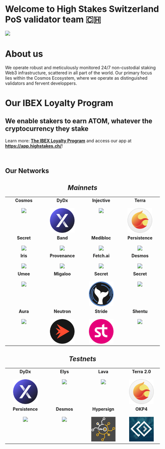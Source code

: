 # Welcome to High Stakes Switzerland PoS validator team 🇨🇭

<img src="https://github.com/HighStakesSwitzerland/.github/assets/88625257/24afd6ba-0e4c-4f4e-ab0c-66b57d173100" style="display: inline-block; margin: 0 auto; max-width: 200px">


# About us

We operate robust and meticulously monitored 24/7 non-custodial staking Web3 infrastructure, scattered in all part of the world.
Our primary focus lies within the Cosmos Ecosystem, where we operate as distinguished validators and fervent developpers.


# Our IBEX Loyalty Program

## We enable stakers to earn ATOM, whatever the cryptocurrency they stake

Learn more: <b><a href="https://highstakes.ch/earn-ibex/" target="_blank">The IBEX Loyalty Program</a></b> and access our app at <b><a href="https://app.highstakes.ch/" target="_blank">https://app.highstakes.ch/</a></b>!

<br/>

## Our Networks

<div align="center">
  <div>
    <h2><i>
      Mainnets
    </i></h2>
  </div>
</div>

<table width="400px" align="center">
  <tbody>
  <tr valign="top">
    <td width="130px" align="center">
      <span><strong>Cosmos</strong></span><br><br />
      <a href="https://wallet.keplr.app/chains/cosmos-hub?modal=validator&chain=cosmoshub-4&validator_address=cosmosvaloper1yh089p0cre4nhpdqw35uzde5amg3qzexkeggdn" target="_blank" rel="noopener noreferrer">
        <img height="80px" src="https://raw.githubusercontent.com/cosmostation/chainlist/main/chain/cosmos/asset/atom.svg">
      </a>
    </td>
    <td width="130px" align="center">
      <span><strong>DyDx</strong></span><br><br />
      <a href="https://wallet.keplr.app/chains/dydx?modal=validator&chain=dydx-mainnet-1&validator_address=dydxvaloper1ku0vt2rzcdecqcf703vv8665sanz798p6j6zj0" target="_blank" rel="noopener noreferrer">
        <img height="80px" src="https://raw.githubusercontent.com/cosmostation/chainlist/main/chain/dydx/chainImg/_chainimg.svg">
      </a>
    </td>
    <td width="130px" align="center">
      <span><strong>Injective</strong></span><br><br />
      <a href="https://wallet.keplr.app/chains/injective?modal=validator&chain=injective-1&validator_address=injvaloper1f2kdg34689x93cvw2y59z7y46dvz2fk8lhddfz" target="_blank" rel="noopener noreferrer">
        <img height="80px" src="https://raw.githubusercontent.com/cosmostation/chainlist/main/chain/injective/asset/inj.svg">
      </a>
    </td>
    <td width="130px" align="center">
      <span><strong>Terra</strong></span><br><br />
      <a href="https://restake.highstakes.ch/terra2/terravaloper1pgyelqv0hwjavgf6vhdm4e4pt766wfxxczu20l" target="_blank" rel="noopener noreferrer">
        <img height="80px" src="https://raw.githubusercontent.com/cosmostation/chainlist/main/chain/terra/asset/luna.svg">
      </a>
    </td>
  </tr>
  <tr valign="top">
    <td width="130px" align="center">
      <span><strong>Secret</strong></span><br><br />
      <a href="https://wallet.keplr.app/chains/secret-network?modal=validator&chain=secret-4&validator_address=secretvaloper1jgx4pn3acae9esq5zha5ym3kzhq6x60frjwkrp" target="_blank" rel="noopener noreferrer">
        <img height="80px" src="https://raw.githubusercontent.com/cosmostation/chainlist/main/chain/secret/asset/scrt.svg">
      </a>
    </td>
    <td width="130px" align="center">
      <span><strong>Band</strong></span><br><br />
      <a href="https://restake.highstakes.ch/bandchain/bandvaloper1uytng9pl50mtedmsdrzanvy8vgxttvysw59ugd" target="_blank" rel="noopener noreferrer">
        <img height="80px" src="https://raw.githubusercontent.com/cosmostation/chainlist/master/chain/band/chainImg/logoImg/tokenImg.svg">
      </a>
    </td>
    <td width="130px" align="center">
      <span><strong>Medibloc</strong></span><br><br />
      <a href="https://restake.highstakes.ch/panacea/panaceavaloper168nzml66rvh8ay93j63jptn6l9yqnk7k8r5fgd" target="_blank" rel="noopener noreferrer">
        <img height="80px" src="https://github.com/cosmostation/chainlist/raw/main/chain/medibloc/asset/med.svg">
      </a>
    </td>
    <td width="130px" align="center">
      <span><strong>Persistence</strong></span><br><br />
      <a href="https://wallet.keplr.app/chains/persistence?modal=validator&chain=core-1&validator_address=persistencevaloper1yvcrahdpctyg77l67cnnhqf4ef5j8kanq8jeqv" target="_blank" rel="noopener noreferrer">
        <img height="80px" src="https://raw.githubusercontent.com/cosmostation/chainlist/main/chain/persistence/asset/xprt.svg">
      </a>
    </td>
  </tr>
    <tr valign="top">
    <td width="130px" align="center">
      <span><strong>Iris</strong></span><br><br />
      <a href="https://restake.highstakes.ch/irisnet/iva1563p28q6qthzsq86jnywd5a8y8put33tqukl8d" target="_blank" rel="noopener noreferrer">
        <img height="80px" src="https://raw.githubusercontent.com/cosmostation/chainlist/main/chain/iris/asset/iris.svg">
      </a>
    </td>
    <td width="130px" align="center">
      <span><strong>Provenance</strong></span><br><br />
      <a href="https://restake.highstakes.ch/provenance/pbvaloper1wh4yc8q7jpxg5tlh94yafjeza7a6nlmd85jhre" target="_blank" rel="noopener noreferrer">
        <img height="80px" src="https://raw.githubusercontent.com/cosmostation/chainlist/main/chain/provenance/asset/hash.svg">
      </a>
    </td>
    <td width="130px" align="center">
      <span><strong>Fetch.ai</strong></span><br><br />
      <a href="https://restake.highstakes.ch/fetchhub/fetchvaloper1jfxur0jse6u2h5qywhhdtnee3z4zd5cxgz2m5d" target="_blank" rel="noopener noreferrer">
        <img height="80px" src="https://raw.githubusercontent.com/cosmostation/chainlist/main/chain/fetchai/asset/fet.svg">
      </a>
    </td>
    <td width="130px" align="center">
      <span><strong>Desmos</strong></span><br><br />
      <a href="https://restake.highstakes.ch/desmos/desmosvaloper1mxt66nphve6pgkcwvjqmvjg9f7w569f5e500k4" target="_blank" rel="noopener noreferrer">
        <img height="80px" src="https://raw.githubusercontent.com/cosmostation/chainlist/main/chain/desmos/asset/dsm.svg">
      </a>
    </td>
  </tr>
  </tr>
    <tr valign="top">
    <td width="130px" align="center">
      <span><strong>Umee</strong></span><br><br />
      <a href="https://wallet.keplr.app/chains/umee?modal=validator&chain=umee-1&validator_address=umeevaloper1rtdcc3ukvf80xzqk00nsj5v06edf39q0yxe2ve" target="_blank" rel="noopener noreferrer">
        <img height="80px" src="https://github.com/cosmostation/chainlist/raw/main/chain/umee/asset/umee.svg">
      </a>
    </td>
    <td width="130px" align="center">
      <span><strong>Migaloo</strong></span><br><br />
      <a href="https://restake.highstakes.ch/migaloo/migaloovaloper1qvqqflpzkkakzwdkm2dx6f25sxnknuga4f90qp" target="_blank" rel="noopener noreferrer">
        <img height="80px" src="">
      </a>
    </td>
    <td width="130px" align="center">
      <span><strong>Secret</strong></span><br><br />
      <a href="" target="_blank" rel="noopener noreferrer">
        <img height="80px" src=https://github.com/cosmostation/chainlist/raw/main/chain/migaloo/asset/ampwhale.png"">
      </a>
    </td>
    <td width="130px" align="center">
      <span><strong>Secret</strong></span><br><br />
      <a href="https://restake.highstakes.ch/teritori/torivaloper16dzaxgnq9zlac7yl3ar3zp4y2zgr9fm04w5ds9" target="_blank" rel="noopener noreferrer">
        <img height="80px" src="https://raw.githubusercontent.com/cosmostation/chainlist/main/chain/teritori/asset/tori.svg">
      </a>
    </td>
  </tr>
  </tr>
    <tr valign="top">
    <td width="130px" align="center">
      <span><strong>Aura</strong></span><br><br />
      <a href="https://aurascan.io/validators/auravaloper1282l7pgtfpfalgcdng9mjqura6m48a5855dfus" target="_blank" rel="noopener noreferrer">
        <img height="80px" src="https://raw.githubusercontent.com/cosmos/chain-registry/master/aura/images/Aura-logo-2.2.svg">
      </a>
    </td>
    <td width="130px" align="center">
      <span><strong>Neutron</strong></span><br><br />
      <a href="https://wallet.keplr.app/chains/neutron" target="_blank" rel="noopener noreferrer">
        <img height="80px" src="https://raw.githubusercontent.com/cosmos/chain-registry/master/neutron/images/ntrn.svg">
      </a>
    </td>
    <td width="130px" align="center">
      <span><strong>Stride</strong></span><br><br />
      <a href="https://wallet.keplr.app/chains/stride" target="_blank" rel="noopener noreferrer">
        <img height="80px" src="https://raw.githubusercontent.com/cosmos/chain-registry/master/stride/images/strd.svg">
      </a>
    </td>
    <td width="130px" align="center">
      <span><strong>Shentu</strong></span><br><br />
      <a href="https://wallet.keplr.app/chains/shentu?modal=validator&chain=shentu-2.2&validator_address=shentuvaloper1l5zz0v9ss3klrmga49uxha7f0fmpxmjx8kv6xy" target="_blank" rel="noopener noreferrer">
        <img height="80px" src="https://raw.githubusercontent.com/cosmostation/chainlist/main/chain/shentu/asset/ctk.svg">
      </a>
    </td>
  </tr>
  </tbody>
</table>

<div align="center">
  <div>
    <h2><i>
      Testnets
    </i></h2>
  </div>
</div>
<table width="400px" align="center">
  <tbody>
  <tr valign="top">
    <td width="130px" align="center">
      <span><strong>DyDx</strong></span><br><br />
      <a href="https://testnet.mintscan.io/dydx-testnet/validators/dydxvaloper1h2xv8k5srnxgy6d35trt94rmhnyltpkwcy7gh5" target="_blank" rel="noopener noreferrer">
        <img height="80px" src="https://raw.githubusercontent.com/cosmostation/chainlist/main/chain/dydx/chainImg/_chainimg.svg">
      </a>
    </td>
    <td width="130px" align="center">
      <span><strong>Elys</strong></span><br><br />
      <a href="https://testnet.ping.pub/elys/" target="_blank" rel="noopener noreferrer">
        <img height="80px" src="https://testnet.ping.pub/logos/elys.png">
      </a>
    </td>
    <td width="130px" align="center">
      <span><strong>Lava</strong></span><br><br />
      <a href="https://docs.lavanet.xyz/img/lava_logo.svg" target="_blank" rel="noopener noreferrer">
        <img height="80px" src="https://explorer.stake-take.com/lava-testnet/staking/lava@valoper19pn5qcxajdg08248hs2pxlsvd6hsgzn9htt0uv">
      </a>
    </td>
    <td width="130px" align="center">
      <span><strong>Terra 2.0</strong></span><br><br />
      <a href="https://finder.terra.money/testnet/validator/terravaloper194khd5cqtmu377ay02wx24wajw44h472vwuhxp" target="_blank" rel="noopener noreferrer">
        <img height="80px" src="https://raw.githubusercontent.com/cosmostation/chainlist/main/chain/terra/asset/luna.svg">
      </a>
    </td>
  </tr>
  <tr valign="top">
    <td width="130px" align="center">
      <span><strong>Persistence</strong></span><br><br />
      <a href="https://testnet.mintscan.io/persistence-testnet/validators/persistencevaloper1akxdfne7vm4zr6ftg5xm8m8lpazxeyx7jesm3a" target="_blank" rel="noopener noreferrer">
        <img height="80px" src="https://raw.githubusercontent.com/cosmostation/chainlist/main/chain/persistence/asset/xprt.svg">
      </a>
    </td>
    <td width="130px" align="center">
      <span><strong>Desmos</strong></span><br><br />
      <a href="https://testnet.bigdipper.live/desmos/validators/desmosvaloper1gnkurcj26g8cslkyen050vmdrhwk5azv6te0q7" target="_blank" rel="noopener noreferrer">
        <img height="80px" src="https://raw.githubusercontent.com/cosmostation/chainlist/main/chain/desmos/asset/dsm.svg">
      </a>
    </td>
    <td width="130px" align="center">
      <span><strong>Hypersign</strong></span><br><br />
      <a href="https://explorer.hypersign.id/hypersign-testnet/staking/hidvaloper1qrty2e6kr3jwc6xwmy4s0wgvk2hk9khv9yx2fg" target="_blank" rel="noopener noreferrer">
        <img height="80px" src="https://raw.githubusercontent.com/cosmos/chain-registry/master/testnets/hypersigntestnet/images/hypersign.png">
      </a>
    </td>
    <td width="130px" align="center">
      <span><strong>OKP4</strong></span><br><br />
      <a href="https://okp4.network/" target="_blank" rel="noopener noreferrer">
        <img height="80px" src="https://raw.githubusercontent.com/cosmos/chain-registry/master/testnets/okp4testnet/images/okp4.png">
      </a>
    </td>
  </tr>
  </tbody>
</table>
